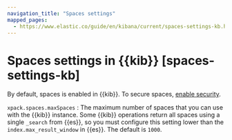 ```yaml
---
navigation_title: "Spaces settings"
mapped_pages:
  - https://www.elastic.co/guide/en/kibana/current/spaces-settings-kb.html
---
```


# Spaces settings in {{kib}} [spaces-settings-kb]


By default, spaces is enabled in {{kib}}. To secure spaces, [enable security](/reference/configuration-reference/security-settings.md).

`xpack.spaces.maxSpaces`
:   The maximum number of spaces that you can use with the {{kib}} instance. Some {{kib}} operations return all spaces using a single `_search` from {{es}}, so you must configure this setting lower than the `index.max_result_window` in {{es}}. The default is `1000`.

